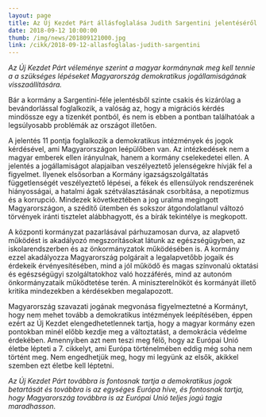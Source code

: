 ```yaml
---
layout: page
title: Az Új Kezdet Párt állásfoglalása Judith Sargentini jelentéséről
date: 2018-09-12 10:00:00
thumb: /img/news/201809121000.jpg
link: /cikk/2018-09-12-allasfoglalas-judith-sargentini
---
```


*Az Új Kezdet Párt véleménye szerint a magyar kormánynak meg kell tennie a a szükséges lépéseket Magyarország  demokratikus jogállamiságának visszaállítására.*

Bár a kormány a Sargentini-féle  jelentésből szinte csakis és kizárólag  a bevándorlással foglalkozik, a valóság az, hogy a migrációs kérdés mindössze egy a tizenkét pontból, és nem is ebben a pontban találhatóak a legsúlyosabb problémák az országot illetően.

A jelentés 11 pontja foglalkozik a demokratikus intézmények és jogok kérdésével, ami Magyarországon leépülőben van. Az intézkedések nem a magyar emberek ellen irányulnak, hanem a kormány cselekedetei ellen. A jelentés a jogállamiságot alapjaiban veszélyeztető jelenségekre hívják fel a figyelmet. Ilyenek elsősorban a Kormány igazságszolgáltatás függetlenségét veszélyeztető lépései, a fékek és ellensúlyok rendszerének hiányosságai, a hatalmi ágak szétválasztásának csorbítása, a nepotizmus és a korrupció.
Mindezek következtében a jog uralma megingott Magyarországon, a szédítő ütemben és sokszor átgondolatlanul változó törvények iránti tisztelet alábbhagyott, és a bírák tekintélye is megkopott.

A központi kormányzat pazarlásával párhuzamosan durva, az alapvető működést is akadályozó megszorításokat látunk az egészségügyben, az iskolarendszerben és az önkormányzatok működésében is. A kormány ezzel akadályozza Magyarország polgárait a legalapvetőbb jogaik és érdekeik érvényesítésében, mind a jól működő és magas színvonalú oktatási és egészségügyi szolgáltatokhoz való hozzáférés, mind az autonóm önkormányzataik működtetése terén. A miniszterelnököt és kormányát illető kritika mindezekben a kérdésekben megalapozott.

Magyarország szavazati jogának megvonása figyelmeztetné a Kormányt, hogy nem mehet tovább a demokratikus intézmények leépítésében, éppen ezért az Új Kezdet elengedhetetlennek tartja, hogy a magyar kormány ezen pontokban minél előbb kezdje meg a változtatást, a demokrácia védelme érdekében. Amennyiben azt nem teszi meg félő, hogy az Európai Unió életbe lépteti a 7. cikkelyt, ami Európa történelmében eddig még soha nem történt meg. Nem engedhetjük meg, hogy mi legyünk az elsők, akikkel szemben ezt életbe kell léptetni.

*Az Új Kezdet Párt továbbra is fontosnak tartja a demokratikus jogok betartását és továbbra is az egységes Európa híve, és fontosnak tartja, hogy Magyarország továbbra is az Európai Unió teljes jogú tagja maradhasson.*